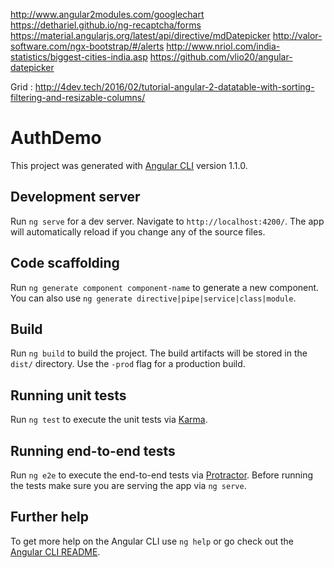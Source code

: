 
http://www.angular2modules.com/googlechart
https://dethariel.github.io/ng-recaptcha/forms
https://material.angularjs.org/latest/api/directive/mdDatepicker
http://valor-software.com/ngx-bootstrap/#/alerts
http://www.nriol.com/india-statistics/biggest-cities-india.asp
https://github.com/vlio20/angular-datepicker

Grid : http://4dev.tech/2016/02/tutorial-angular-2-datatable-with-sorting-filtering-and-resizable-columns/
# AuthDemo

This project was generated with [Angular CLI](https://github.com/angular/angular-cli) version 1.1.0.

## Development server

Run `ng serve` for a dev server. Navigate to `http://localhost:4200/`. The app will automatically reload if you change any of the source files.

## Code scaffolding

Run `ng generate component component-name` to generate a new component. You can also use `ng generate directive|pipe|service|class|module`.

## Build

Run `ng build` to build the project. The build artifacts will be stored in the `dist/` directory. Use the `-prod` flag for a production build.

## Running unit tests

Run `ng test` to execute the unit tests via [Karma](https://karma-runner.github.io).

## Running end-to-end tests

Run `ng e2e` to execute the end-to-end tests via [Protractor](http://www.protractortest.org/).
Before running the tests make sure you are serving the app via `ng serve`.

## Further help

To get more help on the Angular CLI use `ng help` or go check out the [Angular CLI README](https://github.com/angular/angular-cli/blob/master/README.md).
